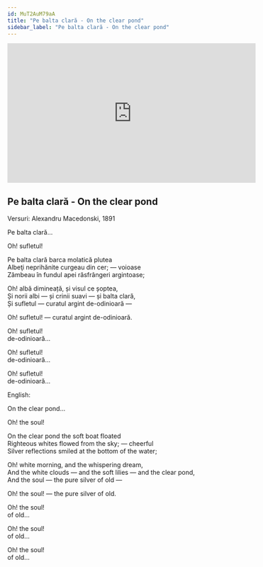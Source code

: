 ```yaml
---
id: MuT2AuM79aA
title: "Pe balta clară - On the clear pond"
sidebar_label: "Pe balta clară - On the clear pond"
---
```


<div class="video-float-container">
  <iframe
    width="560"
    height="315"
    src="https://www.youtube.com/embed/MuT2AuM79aA"
    title="YouTube video player"
    frameborder="0"
    allow="accelerometer; autoplay; clipboard-write; encrypted-media; gyroscope; picture-in-picture; web-share"
    referrerpolicy="strict-origin-when-cross-origin"
    allowfullscreen
  ></iframe>
</div>

## Pe balta clară - On the clear pond

Versuri: Alexandru Macedonski, 1891

Pe balta clară...

Oh! sufletul!

Pe balta clară barca molatică plutea  
Albeţi neprihănite curgeau din cer; — voioase  
Zâmbeau în fundul apei răsfrângeri argintoase;

Oh! albă dimineață, și visul ce șoptea,  
Și norii albi — și crinii suavi — și balta clară,  
Și sufletul — curatul argint de-odinioară —

Oh! sufletul! — curatul argint de-odinioară.

Oh! sufletul!  
de-odinioară...

Oh! sufletul!  
de-odinioară...

Oh! sufletul!  
de-odinioară...

English:

On the clear pond...

Oh! the soul!

On the clear pond the soft boat floated  
Righteous whites flowed from the sky; — cheerful  
Silver reflections smiled at the bottom of the water;

Oh! white morning, and the whispering dream,  
And the white clouds — and the soft lilies — and the clear pond,  
And the soul — the pure silver of old —

Oh! the soul! — the pure silver of old.

Oh! the soul!  
of old...

Oh! the soul!  
of old...

Oh! the soul!  
of old...
